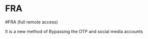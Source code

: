 # FRA

#FRA (full remote access)

It is a new method of Bypassing the OTP
and social media accounts 
